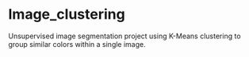 # Image_clustering
Unsupervised image segmentation project using K-Means clustering to group similar colors within a single image.

